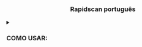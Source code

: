 
<h3><p align="center">Rapidscan português </p></h3>


<details>
  <summary><h3>COMO USAR:</h3></summary>
  
cd osint Scanner de vulnerabilidades
  
python3 rapidscan https://www.lojarenatogarcia.com.br/
  
  
  
<details>
<h3><p align="center">Veja o video abaixo </p></h3>
  
  OBS: Esse video,falo como usar o Rapidscan português
  
  


